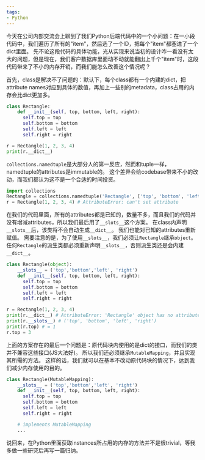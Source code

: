 ```yaml
---
tags: 
- Python
---
```


今天在公司内部交流会上聊到了我们Python后端代码中的一个小问题：在一小段代码中，我们遍历了所有的"item"，然后选了一个ID，把每个"item"都塞进了一个dict里面。
先不论这段代码的具体功能，光从实现来说当初的设计咋一看没有太大的问题，但是现在，我们客户数据库里面动不动就能翻出上千个"item"时，这段代码带来了不小的内存开销，而我们能怎么改善这个情况呢？


首先，class是解决不了问题的：默认下，每个class都有一个内建的dict，把attribute names对应到具体的数值，再加上一些别的metadata，class占用的内存会比dict更加多。

```python
class Rectangle:
    def __init__(self, top, bottom, left, right):
      self.top = top
      self.bottom = bottom
      self.left = left
      self.right = right

r = Rectangle(1, 2, 3, 4)
print(r.__dict__)
```

`collections.namedtuple`是大部分人的第一反应，然而和tuple一样，namedtuple的attributes是immutable的。
这个差异会给codebase带来不小的改动，而我们都认为这不是一个合适的时间投资。

```python
import collections
Rectangle = collections.namedtuple('Rectangle', ['top', 'bottom', 'left', 'right'])
r = Rectangle(1, 2, 3, 4) # AttributeError: can't set attribute
```

在我们的代码里面，所有的attributes都是已知的，数量不多，而且我们的代码并没有增减attributes，所以我们最后用了`__slots__`这个方案。
在class内声明`__slots__`后，该类将不会自动生成`__dict__`。
我们也能对已知的attributes重新赋值。
需要注意的是，为了使用`__slots__`，我们必须让`Rectangle`继承`object`。
任何`Rectangle`的派生类都必须重新声明`__slots__`，否则派生类还是会内建`__dict__`。

```python
class Rectangle(object):
    __slots__ = ('top','bottom','left', 'right')
    def __init__(self, top, bottom, left, right):
      self.top = top
      self.bottom = bottom
      self.left = left
      self.right = right

r = Rectangle(1, 2, 3, 4)
print(r.__dict__) # AttributeError: 'Rectangle' object has no attribute '__dict__'
print(r.__slots__) # ('top', 'bottom', 'left', 'right')
print(r.top) # = 1
r.top = 3
```

上面的方案存在的最后一个问题是：原代码块内使用的是dict的接口，而我们的类并不兼容这些接口(JS大法好)。
所以我们还必须继承`MutableMapping`，并且实现其所需的方法。
这样的话，我们就可以在基本不改动原代码块的情况下，达到我们减少内存使用的目的。

```python
class Rectangle(MutableMapping):
    __slots__ = ('top','bottom','left', 'right')
    def __init__(self, top, bottom, left, right):
      self.top = top
      self.bottom = bottom
      self.left = left
      self.right = right

    # implements MutableMapping
    ...
```

说回来，在Python里面获取instances所占用的内存的方法并不是很trivial，等我多做一些研究后再写一篇归纳。